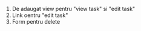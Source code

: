 1. De adaugat view pentru "view task" si "edit task"
2. Link oentru "edit task"
3. Form pentru delete
